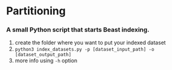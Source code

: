 # Partitioning

### A small Python script that starts Beast indexing.

1. create the folder where you want to put your indexed dataset
2. `python3 index_datasets.py -p [dataset_input_path] -o [dataset_output_path]`
3. more info using `-h` option

